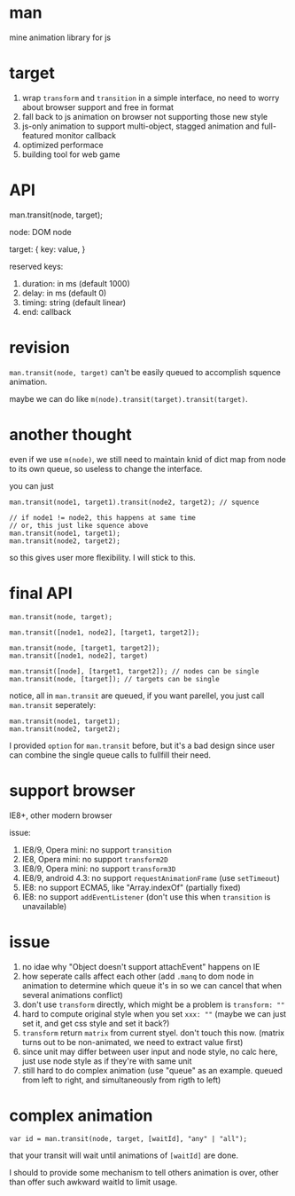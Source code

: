 # man
mine animation library for js

# target

1. wrap `transform` and `transition` in a simple interface, no need to worry about browser support and free in format
2. fall back to js animation on browser not supporting those new style
3. js-only animation to support multi-object, stagged animation and full-featured monitor callback
4. optimized performace
5. building tool for web game

# API

man.transit(node, target);

node: DOM node

target: {
    key: value,
}

reserved keys:

1. duration: in ms (default 1000)
2. delay: in ms (default 0)
3. timing: string (default linear)
4. end: callback

# revision

`man.transit(node, target)` can't be easily queued to accomplish squence animation.

maybe we can do like `m(node).transit(target).transit(target)`.

# another thought

even if we use `m(node)`, we still need to maintain knid of dict map from node to its own queue, so useless to change the interface.

you can just

    man.transit(node1, target1).transit(node2, target2); // squence

    // if node1 != node2, this happens at same time
    // or, this just like squence above
    man.transit(node1, target1);
    man.transit(node2, target2);

so this gives user more flexibility. I will stick to this.

# final API

    man.transit(node, target);

    man.transit([node1, node2], [target1, target2]);

    man.transit(node, [target1, target2]);
    man.transit([node1, node2], target)

    man.transit([node], [target1, target2]); // nodes can be single
    man.transit(node, [target]); // targets can be single

notice, all in `man.transit` are queued, if you want parellel, you just call `man.transit` seperately:

    man.transit(node1, target1);
    man.transit(node2, target2);

I provided `option` for `man.transit` before, but it's a bad design since user can combine the single queue calls to fullfill their need.

# support browser

IE8+, other modern browser

issue:

1. IE8/9, Opera mini: no support `transition`
2. IE8, Opera mini: no support `transform2D`
3. IE8/9, Opera mini: no support `transform3D`
4. IE8/9, android 4.3: no support `requestAnimationFrame`  (use `setTimeout`)
5. IE8: no support ECMA5, like "Array.indexOf" (partially fixed)
6. IE8: no support `addEventListener` (don't use this when `transition` is unavailable)

# issue

1. no idae why "Object doesn't support attachEvent" happens on IE
2. how seperate calls affect each other (add `.manq` to dom node in animation to determine which queue it's in so we can cancel that when several animations conflict)
3. don't use `transform` directly, which might be a problem is `transform: ""`
4. hard to compute original style when you set `xxx: ""` (maybe we can just set it, and get css style and set it back?)
5. `transform` return `matrix` from current styel. don't touch this now. (matrix turns out to be non-animated, we need to extract value first)
6. since unit may differ between user input and node style, no calc here, just use node style as if they're with same unit
7. still hard to do complex animation (use "queue" as an example. queued from left to right, and simultaneously from rigth to left)

# complex animation

    var id = man.transit(node, target, [waitId], "any" | "all");

that your transit will wait until animations of `[waitId]` are done.

I should to provide some mechanism to tell others animation is over, other than offer such awkward waitId to limit usage.
